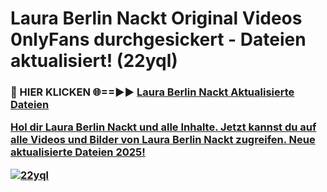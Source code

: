 # Laura Berlin Nackt Original Videos 0nlyFans durchgesickert - Dateien aktualisiert! (22yql)

<h3>🔴 HIER KLICKEN 🌐==►► <a href="https://tinyurl.com/h6vf6nb8" rel="nofollow">Laura Berlin Nackt Aktualisierte Dateien

Hol dir Laura Berlin Nackt und alle Inhalte. Jetzt kannst du auf alle Videos und Bilder von Laura Berlin Nackt zugreifen. Neue aktualisierte Dateien 2025!

[![22yql](https://i.imgur.com/sD4kR3V.gif)](https://tinyurl.com/h6vf6nb8)
